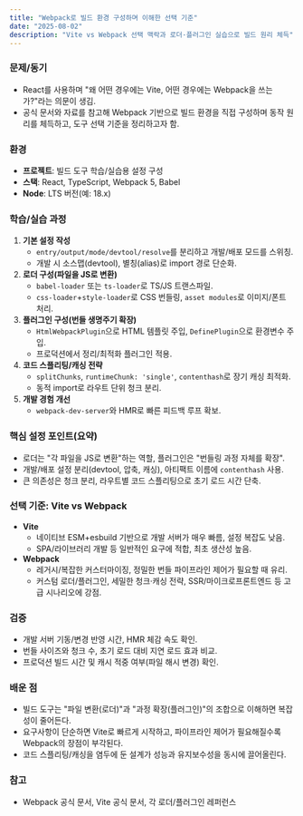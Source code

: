 ```yaml
---
title: "Webpack로 빌드 환경 구성하며 이해한 선택 기준"
date: "2025-08-02"
description: "Vite vs Webpack 선택 맥락과 로더·플러그인 실습으로 빌드 원리 체득"
---
```


### 문제/동기

- React를 사용하며 "왜 어떤 경우에는 Vite, 어떤 경우에는 Webpack을 쓰는가?"라는 의문이 생김.
- 공식 문서와 자료를 참고해 Webpack 기반으로 빌드 환경을 직접 구성하며 동작 원리를 체득하고, 도구 선택 기준을 정리하고자 함.

### 환경

- **프로젝트**: 빌드 도구 학습/실습용 설정 구성
- **스택**: React, TypeScript, Webpack 5, Babel
- **Node**: LTS 버전(예: 18.x)

### 학습/실습 과정

1. **기본 설정 작성**
   - `entry/output/mode/devtool/resolve`를 분리하고 개발/배포 모드를 스위칭.
   - 개발 시 소스맵(devtool), 별칭(alias)로 import 경로 단순화.
2. **로더 구성(파일을 JS로 변환)**
   - `babel-loader` 또는 `ts-loader`로 TS/JS 트랜스파일.
   - `css-loader`+`style-loader`로 CSS 번들링, `asset modules`로 이미지/폰트 처리.
3. **플러그인 구성(번들 생명주기 확장)**
   - `HtmlWebpackPlugin`으로 HTML 템플릿 주입, `DefinePlugin`으로 환경변수 주입.
   - 프로덕션에서 정리/최적화 플러그인 적용.
4. **코드 스플리팅/캐싱 전략**
   - `splitChunks`, `runtimeChunk: 'single'`, `contenthash`로 장기 캐싱 최적화.
   - 동적 import로 라우트 단위 청크 분리.
5. **개발 경험 개선**
   - `webpack-dev-server`와 HMR로 빠른 피드백 루프 확보.

### 핵심 설정 포인트(요약)

- 로더는 "각 파일을 JS로 변환"하는 역할, 플러그인은 "번들링 과정 자체를 확장".
- 개발/배포 설정 분리(devtool, 압축, 캐싱), 아티팩트 이름에 `contenthash` 사용.
- 큰 의존성은 청크 분리, 라우트별 코드 스플리팅으로 초기 로드 시간 단축.

### 선택 기준: Vite vs Webpack

- **Vite**
  - 네이티브 ESM+esbuild 기반으로 개발 서버가 매우 빠름, 설정 복잡도 낮음.
  - SPA/라이브러리 개발 등 일반적인 요구에 적합, 최초 생산성 높음.
- **Webpack**
  - 레거시/복잡한 커스터마이징, 정밀한 번들 파이프라인 제어가 필요할 때 유리.
  - 커스텀 로더/플러그인, 세밀한 청크·캐싱 전략, SSR/마이크로프론트엔드 등 고급 시나리오에 강점.

### 검증

- 개발 서버 기동/변경 반영 시간, HMR 체감 속도 확인.
- 번들 사이즈와 청크 수, 초기 로드 대비 지연 로드 효과 비교.
- 프로덕션 빌드 시간 및 캐시 적중 여부(파일 해시 변경) 확인.

### 배운 점

- 빌드 도구는 "파일 변환(로더)"과 "과정 확장(플러그인)"의 조합으로 이해하면 복잡성이 줄어든다.
- 요구사항이 단순하면 Vite로 빠르게 시작하고, 파이프라인 제어가 필요해질수록 Webpack의 장점이 부각된다.
- 코드 스플리팅/캐싱을 염두에 둔 설계가 성능과 유지보수성을 동시에 끌어올린다.

### 참고

- Webpack 공식 문서, Vite 공식 문서, 각 로더/플러그인 레퍼런스
